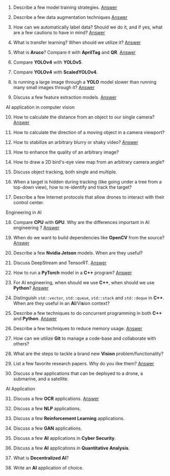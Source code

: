 1.  Describe a few model training strategies.
[Answer](./1.%20Describe%20a%20few%20model%20training%20strategies/README.md)
2.  Describe a few data augmentation techniques
[Answer](./2.%20Describe%20a%20few%20data%20augmentation%20techniques/README.md)
3.  How can we automatically label data? Should we do it, and if yes, what are a few cautions to have in mind?
[Answer](3.%20How%20can%20we%20automatically%20label%20data?%20Should%20we%20do%20it,%20and%20if%20yes,%20what%20are%20a%20few%20cautions%20to%20have%20in%20mind?/README.md)
4.  What is transfer learning? When should we utilize it?
[Answer](4.%20%20What%20is%20transfer%20learning?%20When%20should%20we%20utilize%20it?/README.md)
5.  What is **Aruco**? Compare it with **AprilTag** and **QR**.
[Answer](5.%20%20What%20is%20**Aruco**?%20Compare%20it%20with%20**AprilTag**%20and%20**QR**./README.md)
6.  Compare **YOLOv4** with **YOLOv5**.
    
7.  Compare **YOLOv4** with **ScaledYOLOv4**.
    
8.  Is running a large image through a **YOLO** model slower than running many small images through it?
[Answer](6%20-%208.%20YOLO/README.md)
9.  Discuss a few feature extraction models.
[Answer](9.%20%20Discuss%20a%20few%20feature%20extraction%20models./README.md)

AI application in computer vision    

10.  How to calculate the distance from an object to our single camera?
[Answer](10%20%20How%20to%20calculate%20the%20distance%20from%20an%20object%20to%20our%20single%20camera?/README.md)
11.  How to calculate the direction of a moving object in a camera viewport?
    
12.  How to stabilize an arbitrary blurry or shaky video?
[Answer](12.%20How%20to%20stabilize%20an%20arbitrary%20blurry%20or%20shaky%20video?/README.md)
13.  How to enhance the quality of an arbitrary image?

14.  How to draw a 2D bird's-eye view map from an arbitrary camera angle?
    
15.  Discuss object tracking, both single and multiple.
    
16.  When a target is hidden during tracking (like going under a tree from a top-down view), how to re-identify and track the target?
    
17.  Describe a few Internet protocols that allow drones to interact with their control center.


Engineering in AI	

18.  Compare **CPU** with **GPU**. Why are the differences important in AI engineering ?
[Answer](18.%20Compare%20CPU%20with%20GPU.%20Why%20are%20the%20differences%20important%20in%20AI%20engineering?/README.md)
19.  When do we want to build dependencies like **OpenCV** from the source?
[Answer](19.%20%20When%20do%20we%20want%20to%20build%20dependencies%20like%20OpenCV%20from%20the%20source?/README.md)
20.  Describe a few **Nvidia Jetson** models. When are they useful?
    
21.  Discuss DeepStream and TensorRT.
[Answer](21.%20%20Discuss%20DeepStream%20and%20TensorRT/README.md)
22.  How to run a **PyTorch** model in a **C++** program?
[Answer](22.%20How%20to%20run%20a%20PyTorch%20model%20in%20a%20C++%20program?/README.md)
23.  For AI engineering, when should we use **C++**, when should we use **Python**?
[Answer](23.%20%20For%20AI%20engineering,%20when%20should%20we%20use%20C++,%20when%20should%20we%20use%20Python%20?/README.md)
24.  Distinguish `std::vector`, `std::queue`, `std::stack` and `std::deque` in **C++**. When are they useful in an **AI**/Vi**s**ion context?
    
25.  Describe a few techniques to do concurrent programming in both **C++** and **Python**.
 [Answer](24.%20Vector%20Stack%20Queue/README)
26.  Describe a few techniques to reduce memory usage.
 [Answer](26.%20Describe%20a%20few%20techniques%20to%20reduce%20memory%20usage./README.md)
27.  How can we utilize **Git** to manage a code-base and collaborate with others?
    
28.  What are the steps to tackle a brand new **Vision** problem/functionality?
    
29.  List a few favorite research papers. Why do you like them?
[Answer](29.%20%20List%20a%20few%20favorite%20research%20papers.%20Why%20do%20you%20like%20them?/README.md) 
30.  Discuss a few applications that can be deployed to a drone, a submarine, and a satellite.

AI Application	

31.  Discuss a few **OCR** applications.
[Answer](31.%20%20Discuss%20a%20few%20**OCR**%20applications./README.md)

32.  Discuss a few **NLP** applications.
    
33.  Discuss a few **Reinforcement Learning** applications.
    
34.  Discuss a few **GAN** applications.
    
35.  Discuss a few **AI** applications in **Cyber Security**.
    
36.  Discuss a few **AI** applications in **Quantitative Analysis**.
    
37.  What is **Decentralized AI**?
    
38.  Write an **AI** application of choice.
